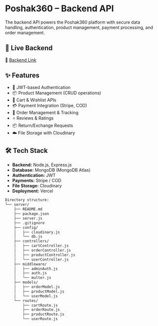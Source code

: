 # Poshak360 – Backend API

The backend API powers the Poshak360 platform with secure data handling, authentication, product management, payment processing, and order management.

## 🚀 Live Backend
🔗 [Backend Link](https://vercel.com/mohammadsumon/ecom-server)

## ✨ Features
- 👤 JWT-based Authentication
- 📦 Product Management (CRUD operations)
- 🛒 Cart & Wishlist APIs
- 💳 Payment Integration (Stripe, COD)
- 🚚 Order Management & Tracking
- ⭐ Reviews & Ratings
- 📦 Return/Exchange Requests
- ☁️ File Storage with Cloudinary

## 🛠 Tech Stack
- **Backend:** Node.js, Express.js
- **Database:** MongoDB (MongoDB Atlas)
- **Authentication:** JWT
- **Payments:** Stripe / COD
- **File Storage:** Cloudinary
- **Deployment:** Vercel

```bash
Directory structure:
└── server/
    ├── README.md
    ├── package.json
    ├── server.js
    ├── .gitignore
    ├── config/
    │   ├── cloudinary.js
    │   └── db.js
    ├── controllers/
    │   ├── cartController.js
    │   ├── orderController.js
    │   ├── productController.js
    │   └── userController.js
    ├── middleware/
    │   ├── adminAuth.js
    │   ├── auth.js
    │   └── multer.js
    ├── models/
    │   ├── orderModel.js
    │   ├── productModel.js
    │   └── userModel.js
    └── routes/
        ├── cartRoute.js
        ├── orderRoute.js
        ├── productRoute.js
        └── userRoute.js
```